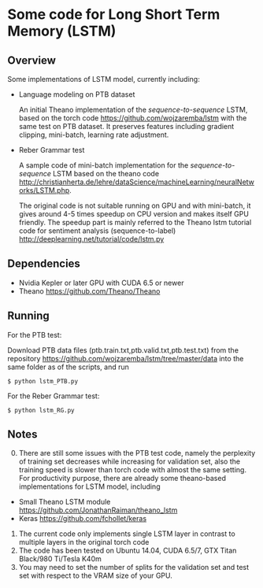 # Some code for Long Short Term Memory (LSTM)
## Overview
Some implementations of LSTM model, currently including:
* Language modeling on PTB dataset

  An initial Theano implementation of the *sequence-to-sequence* LSTM, based on the torch code https://github.com/wojzaremba/lstm with the same test on PTB dataset. It preserves features including gradient clipping, mini-batch, learning rate adjustment.
  
* Reber Grammar test

  A sample code of mini-batch implementation for the *sequence-to-sequence* LSTM based on the theano code http://christianherta.de/lehre/dataScience/machineLearning/neuralNetworks/LSTM.php. 
  
  The original code is not suitable running on GPU and with mini-batch, it gives around 4-5 times speedup on CPU version and makes itself GPU friendly. The speedup part is mainly referred to the Theano lstm tutorial code for sentiment analysis (sequence-to-label) http://deeplearning.net/tutorial/code/lstm.py

## Dependencies

* Nvidia Kepler or later GPU with CUDA 6.5 or newer
* Theano https://github.com/Theano/Theano

## Running
For the PTB test:

Download PTB data files (ptb.train.txt,ptb.valid.txt,ptb.test.txt) from the repository https://github.com/wojzaremba/lstm/tree/master/data into the same folder as of the scripts, and run

`$ python lstm_PTB.py`

For the Reber Grammar test:

`$ python lstm_RG.py`

## Notes
0. There are still some issues with the PTB test code, 
namely the perplexity of training set decreases while increasing for validation set, 
also the training speed is slower than torch code with almost the same setting.
For productivity purpose, there are already some theano-based implementations for LSTM model, including

 * Small Theano LSTM module https://github.com/JonathanRaiman/theano_lstm
 * Keras https://github.com/fchollet/keras

1. The current code only implements single LSTM layer in contrast to multiple layers in the original torch code
2. The code has been tested on Ubuntu 14.04, CUDA 6.5/7, GTX Titan Black/980 Ti/Tesla K40m
3. You may need to set the number of splits for the validation set and test set with respect to the VRAM size of your GPU.

